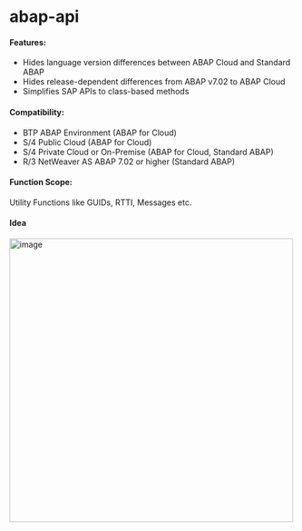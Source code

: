 # abap-api

#### Features:
* Hides language version differences between ABAP Cloud and Standard ABAP
* Hides release-dependent differences from ABAP v7.02 to ABAP Cloud
* Simplifies SAP APIs to class-based methods

#### Compatibility:
* BTP ABAP Environment (ABAP for Cloud)
* S/4 Public Cloud (ABAP for Cloud)
* S/4 Private Cloud or On-Premise (ABAP for Cloud, Standard ABAP)
* R/3 NetWeaver AS ABAP 7.02 or higher (Standard ABAP)

#### Function Scope:
Utility Functions like GUIDs, RTTI, Messages etc.

#### Idea
<img width="500" alt="image" src="https://github.com/oblomov-dev/abapAPI/assets/102328295/95273ee4-a020-4a57-9b37-00dda5789ea3">
<br>
